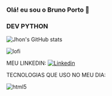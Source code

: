 ### Olá! eu sou o Bruno Porto 👋
### DEV PYTHON
![Jhon's GitHub stats](https://github-readme-stats.vercel.app/api?username=JhonLenonSantos&show_icons=true&theme=radical)

<div> 
 <img alig="right" alt="lofi" src="https://media2.giphy.com/media/jdFm2bcWlj4EUVCpc0/giphy.gif?cid=ecf05e4756mstopndikjwh1hewrqrq58kivou4y8cxiduk0x&ep=v1_gifs_search&rid=giphy.gif&ct=g">
</div> 




MEU LINKEDIN:
[![Linkedin](https://img.shields.io/badge/LinkedIn-0077B5?style=for-the-badge&logo=linkedin&logoColor=white)](https://www.linkedin.com/in/jhonls/)



TECNOLOGIAS QUE USO NO MEU DIA:
<div> 

   <img alig="center" alt="html5" src="https://img.shields.io/badge/Python-14354C?style=for-the-badge&logo=python&logoColor=white"/>

</div>
